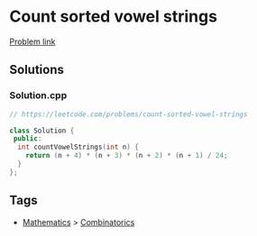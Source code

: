 # Count sorted vowel strings

[Problem link](https://leetcode.com/problems/count-sorted-vowel-strings)

## Solutions


### Solution.cpp
```cpp
// https://leetcode.com/problems/count-sorted-vowel-strings

class Solution {
 public:
  int countVowelStrings(int n) {
    return (n + 4) * (n + 3) * (n + 2) * (n + 1) / 24;
  }
};
```
## Tags

* [Mathematics](/README.md#Mathematics) > [Combinatorics](/README.md#Mathematics-Combinatorics)
